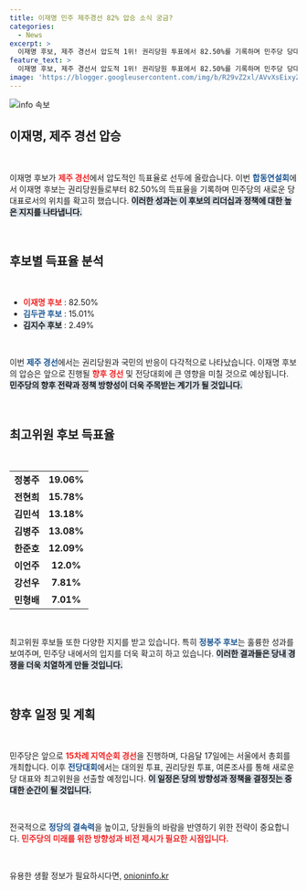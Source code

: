 ```yaml
---
title: 이재명 민주 제주경선 82% 압승 소식 궁금?
categories:
  - News
excerpt: >
  이재명 후보, 제주 경선서 압도적 1위! 권리당원 투표에서 82.50%를 기록하며 민주당 당대표 후보로서의 강력을 입증했다. 오는 18일 전당대회에 귀추가 주목된다. 클릭해 더 알아보세요!
feature_text: >
  이재명 후보, 제주 경선서 압도적 1위! 권리당원 투표에서 82.50%를 기록하며 민주당 당대표 후보로서의 강력을 입증했다. 오는 18일 전당대회에 귀추가 주목된다. 클릭해 더 알아보세요!
image: 'https://blogger.googleusercontent.com/img/b/R29vZ2xl/AVvXsEixyZcFfHzMRdzZMjFBmAUKJYCLCGyLL1o632UiGVXcaFdKo_bkvkuCioo0uUKlGfBVcT3P84aROyZIXSBEx3Aw5nCQ3pTgDom1WDC4m8eifvWiAmWEEVb4x6G_l8C0QH225ldMjyaFvpxGEBGNO37VmDTDMHGhJPq73UglMfDca1-0aw/s1600/blogspot.png'
---
```


<p><img src="https://blogger.googleusercontent.com/img/b/R29vZ2xl/AVvXsEixyZcFfHzMRdzZMjFBmAUKJYCLCGyLL1o632UiGVXcaFdKo_bkvkuCioo0uUKlGfBVcT3P84aROyZIXSBEx3Aw5nCQ3pTgDom1WDC4m8eifvWiAmWEEVb4x6G_l8C0QH225ldMjyaFvpxGEBGNO37VmDTDMHGhJPq73UglMfDca1-0aw/s1600/blogspot.png" alt="info 속보" /></p>

<h2 data-ke-size="size26">이재명, 제주 경선 압승</h2>

<p data-ke-size="size16">&nbsp;</p>

<p data-ke-size="size16">이재명 후보가 <b><span style="color: #ee2323;">제주 경선</span></b>에서 압도적인 득표율로 선두에 올랐습니다. 이번 <b><span style="color: #1a5490;">합동연설회</span></b>에서 이재명 후보는 권리당원들로부터 82.50%의 득표율을 기록하며 민주당의 새로운 당 대표로서의 위치를 확고히 했습니다. <b><span style="background-color: #21538527;">이러한 성과는 이 후보의 리더십과 정책에 대한 높은 지지를 나타냅니다.</span></b> </p>

<p data-ke-size="size16">&nbsp;</p>

<h2 data-ke-size="size26">후보별 득표율 분석</h2>

<p data-ke-size="size16">&nbsp;</p>

<ul>
    <li><b><span style="color: #ee2323;">이재명 후보</span></b> : 82.50%</li>
    <li><b><span style="color: #1a5490;">김두관 후보</span></b> : 15.01%</li>
    <li><b><span style="background-color: #21538527;">김지수 후보</span></b> : 2.49%</li>
</ul>

<p data-ke-size="size16">&nbsp;</p>

<p data-ke-size="size16">이번 <b><span style="color: #1a5490;">제주 경선</span></b>에서는 권리당원과 국민의 반응이 다각적으로 나타났습니다. 이재명 후보의 압승은 앞으로 진행될 <b><span style="color: #ee2323;">향후 경선</span></b> 및 전당대회에 큰 영향을 미칠 것으로 예상됩니다. <b><span style="background-color: #21538527;">민주당의 향후 전략과 정책 방향성이 더욱 주목받는 계기가 될 것입니다.</span></b> </p>

<p data-ke-size="size16">&nbsp;</p>

<h2 data-ke-size="size26">최고위원 후보 득표율</h2>

<p data-ke-size="size16">&nbsp;</p>

<table>
    <tr>
        <td style="text-align: center; height: 17px;"><b>정봉주</b></td>
        <td style="text-align: center; height: 17px;"><b>19.06%</b></td>
    </tr>
    <tr>
        <td style="text-align: center; height: 17px;"><b>전현희</b></td>
        <td style="text-align: center; height: 17px;"><b>15.78%</b></td>
    </tr>
    <tr>
        <td style="text-align: center; height: 17px;"><b>김민석</b></td>
        <td style="text-align: center; height: 17px;"><b>13.18%</b></td>
    </tr>
    <tr>
        <td style="text-align: center; height: 17px;"><b>김병주</b></td>
        <td style="text-align: center; height: 17px;"><b>13.08%</b></td>
    </tr>
    <tr>
        <td style="text-align: center; height: 17px;"><b>한준호</b></td>
        <td style="text-align: center; height: 17px;"><b>12.09%</b></td>
    </tr>
    <tr>
        <td style="text-align: center; height: 17px;"><b>이언주</b></td>
        <td style="text-align: center; height: 17px;"><b>12.0%</b></td>
    </tr>
    <tr>
        <td style="text-align: center; height: 17px;"><b>강선우</b></td>
        <td style="text-align: center; height: 17px;"><b>7.81%</b></td>
    </tr>
    <tr>
        <td style="text-align: center; height: 17px;"><b>민형배</b></td>
        <td style="text-align: center; height: 17px;"><b>7.01%</b></td>
    </tr>
</table>

<p data-ke-size="size16">&nbsp;</p>

<p data-ke-size="size16">최고위원 후보들 또한 다양한 지지를 받고 있습니다. 특히 <b><span style="color: #1a5490;">정봉주 후보</span></b>는 훌륭한 성과를 보여주며, 민주당 내에서의 입지를 더욱 확고히 하고 있습니다. <b><span style="background-color: #21538527;">이러한 결과들은 당내 경쟁을 더욱 치열하게 만들 것입니다.</span></b> </p>

<p data-ke-size="size16">&nbsp;</p>

<h2 data-ke-size="size26">향후 일정 및 계획</h2>

<p data-ke-size="size16">&nbsp;</p>

<p data-ke-size="size16">민주당은 앞으로 <b><span style="color: #ee2323;">15차례 지역순회 경선</span></b>을 진행하며, 다음달 17일에는 서울에서 총회를 개최합니다. 이후 <b><span style="color: #1a5490;">전당대회</span></b>에서는 대의원 투표, 권리당원 투표, 여론조사를 통해 새로운 당 대표와 최고위원을 선출할 예정입니다. <b><span style="background-color: #21538527;">이 일정은 당의 방향성과 정책을 결정짓는 중대한 순간이 될 것입니다.</span></b> </p>

<p data-ke-size="size16">&nbsp;</p>

<p data-ke-size="size16">전국적으로 <b><span style="color: #1a5490;">정당의 결속력</span></b>을 높이고, 당원들의 바람을 반영하기 위한 전략이 중요합니다. <b><span style="color: #ee2323;">민주당의 미래를 위한 방향성과 비전 제시가 필요한 시점입니다.</span></b> </p>

<p data-ke-size="size16">&nbsp;</p>
유용한 생활 정보가 필요하시다면, <a href="https://onioninfo.kr" rel="dofollow">onioninfo.kr</a>


